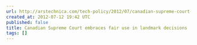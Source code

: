 ```yaml
---
url: http://arstechnica.com/tech-policy/2012/07/canadian-supreme-court-embraces-fair-use-in-landmark-decisions/
created_at: 2012-07-12 19:42 UTC
published: false
title: Canadian Supreme Court embraces fair use in landmark decisions | Ars Technica
tags: []
---
```




